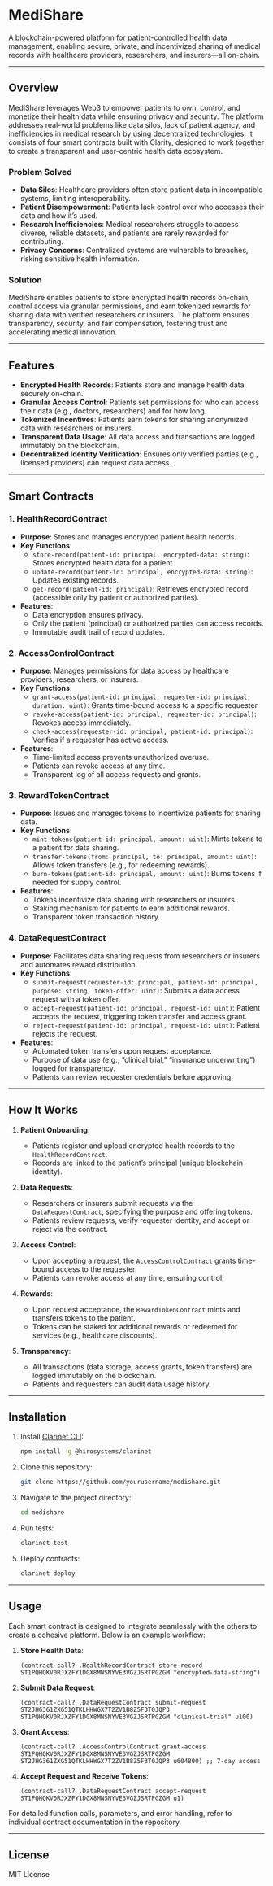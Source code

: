 # MediShare

A blockchain-powered platform for patient-controlled health data management, enabling secure, private, and incentivized sharing of medical records with healthcare providers, researchers, and insurers—all on-chain.

---

## Overview

MediShare leverages Web3 to empower patients to own, control, and monetize their health data while ensuring privacy and security. The platform addresses real-world problems like data silos, lack of patient agency, and inefficiencies in medical research by using decentralized technologies. It consists of four smart contracts built with Clarity, designed to work together to create a transparent and user-centric health data ecosystem.

### Problem Solved
- **Data Silos**: Healthcare providers often store patient data in incompatible systems, limiting interoperability.
- **Patient Disempowerment**: Patients lack control over who accesses their data and how it’s used.
- **Research Inefficiencies**: Medical researchers struggle to access diverse, reliable datasets, and patients are rarely rewarded for contributing.
- **Privacy Concerns**: Centralized systems are vulnerable to breaches, risking sensitive health information.

### Solution
MediShare enables patients to store encrypted health records on-chain, control access via granular permissions, and earn tokenized rewards for sharing data with verified researchers or insurers. The platform ensures transparency, security, and fair compensation, fostering trust and accelerating medical innovation.

---

## Features

- **Encrypted Health Records**: Patients store and manage health data securely on-chain.
- **Granular Access Control**: Patients set permissions for who can access their data (e.g., doctors, researchers) and for how long.
- **Tokenized Incentives**: Patients earn tokens for sharing anonymized data with researchers or insurers.
- **Transparent Data Usage**: All data access and transactions are logged immutably on the blockchain.
- **Decentralized Identity Verification**: Ensures only verified parties (e.g., licensed providers) can request data access.

---

## Smart Contracts

### 1. HealthRecordContract
- **Purpose**: Stores and manages encrypted patient health records.
- **Key Functions**:
  - `store-record(patient-id: principal, encrypted-data: string)`: Stores encrypted health data for a patient.
  - `update-record(patient-id: principal, encrypted-data: string)`: Updates existing records.
  - `get-record(patient-id: principal)`: Retrieves encrypted record (accessible only by patient or authorized parties).
- **Features**:
  - Data encryption ensures privacy.
  - Only the patient (principal) or authorized parties can access records.
  - Immutable audit trail of record updates.

### 2. AccessControlContract
- **Purpose**: Manages permissions for data access by healthcare providers, researchers, or insurers.
- **Key Functions**:
  - `grant-access(patient-id: principal, requester-id: principal, duration: uint)`: Grants time-bound access to a specific requester.
  - `revoke-access(patient-id: principal, requester-id: principal)`: Revokes access immediately.
  - `check-access(requester-id: principal, patient-id: principal)`: Verifies if a requester has active access.
- **Features**:
  - Time-limited access prevents unauthorized overuse.
  - Patients can revoke access at any time.
  - Transparent log of all access requests and grants.

### 3. RewardTokenContract
- **Purpose**: Issues and manages tokens to incentivize patients for sharing data.
- **Key Functions**:
  - `mint-tokens(patient-id: principal, amount: uint)`: Mints tokens to a patient for data sharing.
  - `transfer-tokens(from: principal, to: principal, amount: uint)`: Allows token transfers (e.g., for redeeming rewards).
  - `burn-tokens(patient-id: principal, amount: uint)`: Burns tokens if needed for supply control.
- **Features**:
  - Tokens incentivize data sharing with researchers or insurers.
  - Staking mechanism for patients to earn additional rewards.
  - Transparent token transaction history.

### 4. DataRequestContract
- **Purpose**: Facilitates data sharing requests from researchers or insurers and automates reward distribution.
- **Key Functions**:
  - `submit-request(requester-id: principal, patient-id: principal, purpose: string, token-offer: uint)`: Submits a data access request with a token offer.
  - `accept-request(patient-id: principal, request-id: uint)`: Patient accepts the request, triggering token transfer and access grant.
  - `reject-request(patient-id: principal, request-id: uint)`: Patient rejects the request.
- **Features**:
  - Automated token transfers upon request acceptance.
  - Purpose of data use (e.g., “clinical trial,” “insurance underwriting”) logged for transparency.
  - Patients can review requester credentials before approving.

---

## How It Works

1. **Patient Onboarding**:
   - Patients register and upload encrypted health records to the `HealthRecordContract`.
   - Records are linked to the patient’s principal (unique blockchain identity).

2. **Data Requests**:
   - Researchers or insurers submit requests via the `DataRequestContract`, specifying the purpose and offering tokens.
   - Patients review requests, verify requester identity, and accept or reject via the contract.

3. **Access Control**:
   - Upon accepting a request, the `AccessControlContract` grants time-bound access to the requester.
   - Patients can revoke access at any time, ensuring control.

4. **Rewards**:
   - Upon request acceptance, the `RewardTokenContract` mints and transfers tokens to the patient.
   - Tokens can be staked for additional rewards or redeemed for services (e.g., healthcare discounts).

5. **Transparency**:
   - All transactions (data storage, access grants, token transfers) are logged immutably on the blockchain.
   - Patients and requesters can audit data usage history.

---

## Installation

1. Install [Clarinet CLI](https://docs.hiro.so/clarinet/getting-started):
   ```bash
   npm install -g @hirosystems/clarinet
   ```
2. Clone this repository:
   ```bash
   git clone https://github.com/yourusername/medishare.git
   ```
3. Navigate to the project directory:
   ```bash
   cd medishare
   ```
4. Run tests:
   ```bash
   clarinet test
   ```
5. Deploy contracts:
   ```bash
   clarinet deploy
   ```

---

## Usage

Each smart contract is designed to integrate seamlessly with the others to create a cohesive platform. Below is an example workflow:

1. **Store Health Data**:
   ```clarity
   (contract-call? .HealthRecordContract store-record ST1PQHQKV0RJXZFY1DGX8MNSNYVE3VGZJSRTPGZGM "encrypted-data-string")
   ```

2. **Submit Data Request**:
   ```clarity
   (contract-call? .DataRequestContract submit-request ST2JHG361ZXG51QTKLHHWGX7T2ZV1B8Z5F3T0JQP3 ST1PQHQKV0RJXZFY1DGX8MNSNYVE3VGZJSRTPGZGM "clinical-trial" u100)
   ```

3. **Grant Access**:
   ```clarity
   (contract-call? .AccessControlContract grant-access ST1PQHQKV0RJXZFY1DGX8MNSNYVE3VGZJSRTPGZGM ST2JHG361ZXG51QTKLHHWGX7T2ZV1B8Z5F3T0JQP3 u604800) ;; 7-day access
   ```

4. **Accept Request and Receive Tokens**:
   ```clarity
   (contract-call? .DataRequestContract accept-request ST1PQHQKV0RJXZFY1DGX8MNSNYVE3VGZJSRTPGZGM u1)
   ```

For detailed function calls, parameters, and error handling, refer to individual contract documentation in the repository.

---

## License

MIT License
